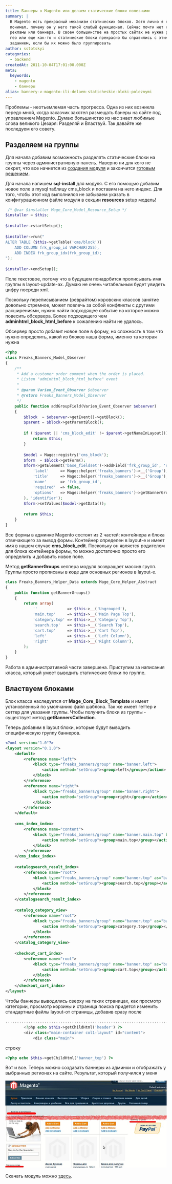 ```yaml
---
title: Баннеры в Magento или делаем статические блоки полезными
summary: |
  В Magento есть прекрасный механизм статических блоков. Хотя лично я никогда не
  понимал, почему он у него такой слабый функционал. Сейчас почти нет сайта без
  рекламы или баннера. В своем большинстве на простых сайтах не нужна ротация по
  гео или еще как-то и статические блоки прекрасно бы справились с этим
  заданием, если бы их можно было группировать
author: sstotskyi
categories:
  - backend
createdAt: 2011-10-04T17:01:00.000Z
meta:
  keywords:
    - magento
    - баннеры
alias: bannery-v-magento-ili-delaem-staticheskie-bloki-poleznymi
---
```


Проблемы - неотъемлемая часть прогресса. Одна из них возникла передо мной, когда заказчик захотел размещать банеры на сайте под управлением Magento. Думаю большинство из нас знает любимые слова великого Цезаря: Разделяй и Властвуй. Так давайте же последуем его совету.

## Разделяем на группы

Для начала добавим возможность разделять статические блоки на группы через административную панель. Наверно ни для кого не секрет, что все начнется из [создания модуля](/php_and_somethings/show-5-magento-sozdanie-crud-modulia) и закончится [готовым решением](./Freaks_Banners.zip).

Для начала напишем **sql-install** для модуля. С его помощью добавим новое поле в mysql таблицу cms\_block и поставим на него индекс. Для того, чтобы этот код выполнился не забываем указать в конфигурационном файле модуля в секции **resources** setup модель!

```php
 /* @var $installer Mage_Core_Model_Resource_Setup */
$installer = $this;

$installer->startSetup();

$installer->run("
ALTER TABLE {$this->getTable('cms/block')}
    ADD COLUMN frk_group_id VARCHAR(255),
    ADD INDEX frk_group_idx(frk_group_id);
");

$installer->endSetup();
```

Поле текстовое, потому что в будущем понадобится прописывать имя группы в layout-update-ах. Думаю не очень читабельным будет увидеть цифру посреди xml.

Поскольку переписыванием (реврайтом) коровских классов занятие довольно стремное, может повлечь за собой конфликты с другими расширениями, нужно найти подходящее событие на которое можно повесить обсервера. Более подходящего чем **adminhtml\_block\_html\_before** к сожалению найти не удалось.

Обсервер просто добавит новое поле в форму, но сложность в том что нужно определить, какой из блоков наша форма, именно та которая нужна

```php
<?php
class Freaks_Banners_Model_Observer
{
    /**
     * Add a customer order comment when the order is placed.
     * Listen "adminhtml_block_html_before" event
     *
     * @param Varien_Event_Observer $observer
     * @return Freaks_Banners_Model_Observer
     */
    public function addGroupField(Varien_Event_Observer $observer)
    {
        $block  = $observer->getEvent()->getBlock();
        $parent = $block->getParentBlock();

        if (!$parent || 'cms_block_edit' != $parent->getNameInLayout()) {
            return $this;
        }

        $model = Mage::registry('cms_block');
        $form  = $block->getForm();
        $form->getElement('base_fieldset')->addField('frk_group_id', 'select', array(
            'label'     => Mage::helper('freaks_banners')->__('Group'),
            'title'     => Mage::helper('freaks_banners')->__('Group'),
            'name'      => 'frk_group_id',
            'required'  => false,
            'options'   => Mage::helper('freaks_banners')->getBannerGroups(),
        ), 'identifier');
        $form->setValues($model->getData());

        return $this;
    }
}
```

Все формы в админке Magento состоят из 2 частей: контейнера и блока отвечающего за вывод формы. Контейнер определен в layout-е и имеет имя в нашем случае **cms\_block\_edit**. Поскольку он является родителем для блока контейнера формы, то можно достаточно просто его определить и добавить новое поле.

Метод **getBannerGroups** хелпера модуля возвращает массив групп. Группы просто прописаны в коде для основных регионов в layout-е.

```php
class Freaks_Banners_Helper_Data extends Mage_Core_Helper_Abstract
{
    public function getBannerGroups()
    {
        return array(
            ''             => $this->__('Ungrouped'),
            'main.top'     => $this->__('Main Page Top'),
            'category.top' => $this->__('Category Top'),
            'search.top'   => $this->__('Search Top'),
            'cart.top'     => $this->__('Cart Top'),
            'left'         => $this->__('Left Column'),
            'right'        => $this->__('Right Column'),
        );
    }
}
```

Работа в административной части завершена. Приступим за написания класса, который умеет выводить статические блоки по группе.

## Властвуем блоками

Блок класса наследуется от **Mage\_Core\_Block\_Template** и имеет установленный по умолчанию файл шаблона. Так же имеет геттер и сеттер для указания группы. Чтобы получить блоки из группы - существует метод **getBannersCollection**.

Теперь добавим в layout блоки, которые будут выводить специфическую группу баннеров.

```xml
<?xml version="1.0"?>
<layout version="0.1.0">
    <default>
        <reference name="left">
            <block type="freaks_banners/group" name="banner.left">
                <action method="setGroup"><group>left</group></action>
            </block>
        </reference>
        <reference name="right">
            <block type="freaks_banners/group" name="banner.right">
                <action method="setGroup"><group>right</group></action>
            </block>
        </reference>
    </default>

    <cms_index_index>
        <reference name="content">
            <block type="freaks_banners/group" name="banner.main.top" before="-">
                <action method="setGroup"><group>main.top</group></action>
            </block>
        </reference>
    </cms_index_index>

    <catalogsearch_result_index>
        <reference name="root">
            <block type="freaks_banners/group" name="banner.top" as="banner_top">
                <action method="setGroup"><group>search.top</group></action>
            </block>
        </reference>
    </catalogsearch_result_index>

    <catalog_category_view>
        <reference name="root">
            <block type="freaks_banners/group" name="banner.top" as="banner_top">
                <action method="setGroup"><group>category.top</group></action>
            </block>
        </reference>
    </catalog_category_view>

    <checkout_cart_index>
        <reference name="root">
            <block type="freaks_banners/group" name="banner.top" as="banner_top">
                <action method="setGroup"><group>cart.top</group></action>
            </block>
        </reference>
    </checkout_cart_index>
</layout>
```

Чтобы баннеры выводились сверху на таких страницах, как просмотр категории, просмотр корзины и страница поиска придется изменить стандартные файлы layout-от страницы, добавив сразу после

```php
..........................................................................................................
        <?php echo $this->getChildHtml('header') ?>
        <div class="main-container col1-layout" id="content">
            <div class="main">
```

строку

```php
<?php echo $this->getChildHtml('banner_top') ?>
```

Вот и все. Теперь можно создавать баннеры из админки и отображать у выбранных регионах на сайте. Результат, который получился у меня

![Magento banners](./banners.jpg)

Скачать модуль можно [здесь](./Freaks_Banners.zip).